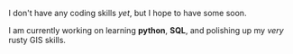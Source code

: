 I don't have any coding skills _yet_, but I hope to have some soon. 

I am currently working on learning **python**, __SQL__, and polishing up my _very_ rusty GIS skills. 

